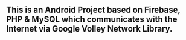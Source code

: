 ## This is an Android Project based on Firebase, PHP & MySQL which communicates with the Internet via Google Volley Network Library.
